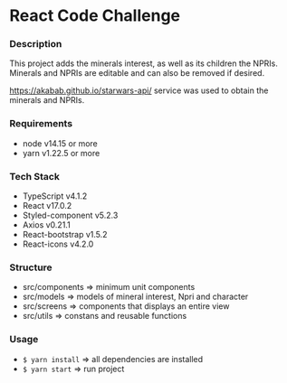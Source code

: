# React Code Challenge

### Description

This project adds the minerals interest, as well as its children the NPRIs. Minerals and NPRIs are editable and can also be removed if desired.

https://akabab.github.io/starwars-api/ service was used to obtain the minerals and NPRIs.

### Requirements

- node v14.15 or more
- yarn v1.22.5 or more

### Tech Stack

- TypeScript v4.1.2
- React v17.0.2
- Styled-component v5.2.3
- Axios v0.21.1
- React-bootstrap v1.5.2
- React-icons v4.2.0

### Structure

- src/components => minimum unit components
- src/models => models of mineral interest, Npri and character
- src/screens => components that displays an entire view
- src/utils => constans and reusable functions

### Usage

- `$ yarn install` => all dependencies are installed
- `$ yarn start` => run project